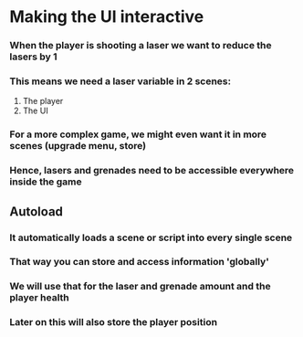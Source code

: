 # Making the UI interactive

### When the player is shooting a laser we want to reduce the lasers by 1

### This means we need a laser variable in 2 scenes:

1. The player
2. The UI

### For a more complex game, we might even want it in more scenes (upgrade menu, store)

### Hence, lasers and grenades need to be accessible everywhere inside the game

## Autoload

### It automatically loads a scene or script into every single scene

### That way you can store and access information 'globally'

### We will use that for the laser and grenade amount and the player health

### Later on this will also store the player position
